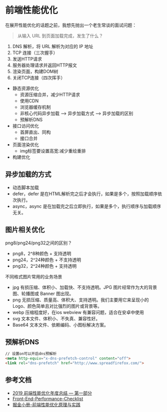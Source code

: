 # 前端性能优化
在展开性能优化的话题之前，我想先抛出一个老生常谈的面试问题：
> 从输入 URL 到页面加载完成，发生了什么？
1. DNS 解析，将 URL 解析为对应的 IP 地址
2. TCP 连接（三次握手）
3. 发送HTTP请求
4. 服务器处理请求并返回HTTP报文
5. 渲染页面，构建DOM树
6. 关闭TCP连接（四次挥手）



- 静态资源优化
  - 资源压缩合并，减少HTTP请求
  - 使用CDN
  - 浏览器缓存机制
  - 非核心代码异步加载 --> 异步加载方式 --> 异步加载的区别
  - 预解析DNS
- 接口访问优化
  - 首屏直出、同构
  - 接口合并
- 页面渲染优化
  - img标签要设置高宽:减少重绘重排
- 构建优化

## 异步加载的方式
- 动态脚本加载
- defer，defer 是在HTML解析完之后才会执行，如果是多个，按照加载顺序依次执行。
- async，async 是在加载完之后立即执行，如果是多个，执行顺序与加载顺序无关。

## 图片相关优化
png8/png24/png32之间的区别？
- png8，2^8种颜色 + 支持透明
- png24，2^24种颜色 + 不支持透明
- png32，2^24种颜色 + 支持透明

不同格式图片常用的业务场景
- jpg 有损压缩、体积小、加载快、不支持透明。JPG 图片经常作为大的背景图、轮播图或 Banner 图出现。
- png 无损压缩、质量高、体积大、支持透明。我们主要用它来呈现小的 Logo、颜色简单且对比强烈的图片或背景等。
- webp 压缩程度好，在ios webview 有兼容问题，适合在安卓中使用
- svg 文本文件、体积小、不失真、兼容性好。
- Base64 文本文件、依赖编码、小图标解决方案。

## 预解析DNS
```html
// 设置on可以开启dns预解析
<meta http-equiv="x-dns-prefetch-control" content="off">
<link rel="dns-prefetch" href="http://www.spreadfirefox.com/">
```

## 参考文档
- [2019 前端性能优化年度总结 — 第一部分](https://juejin.im/post/5c4418006fb9a049c043545e)
- [Front-End-Performance-Checklist](https://github.com/JohnsenZhou/Front-End-Performance-Checklist)
- [掘金小册-前端性能优化原理与实践](https://juejin.im/book/5b936540f265da0a9624b04b)
